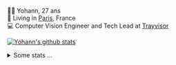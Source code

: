 <p>
  👨🏻 <bold>Yohann</bold>, 27 ans<br/>
  💼 Living in <a href="https://www.google.com/maps?q=paris">Paris</a>, France<br/>
  💻 Computer Vision Engineer and Tech Lead at <a href="https://trayvisor.com/">Trayvisor</a><br/>
</p>

<a href="https://github.com/anuraghazra/github-readme-stats"><img align="center" src="https://github-readme-stats-go94hl40s-yohann84l.vercel.app//api?username=yohann84L&show_icons=true&include_all_commits=true" alt="Yohann's github stats" /> </a>


<details>
  <summary>Some stats ...</summary><br/>
  

<!--START_SECTION:waka-->
![Code Time](http://img.shields.io/badge/Code%20Time-1%2C129%20hrs%2016%20mins-blue)

![Profile Views](http://img.shields.io/badge/Profile%20Views-0-blue)

**🐱 My GitHub Data** 

> 📦 440.8 kB Used in GitHub's Storage 
 > 
> 🏆 1,114 Contributions in the Year 2024
 > 
> 🚫 Not Opted to Hire
 > 
> 📜 26 Public Repositories 
 > 
> 🔑 21 Private Repositories 
 > 
**I'm an Early 🐤** 

```text
🌞 Morning                17490 commits       ████████░░░░░░░░░░░░░░░░░   31.34 % 
🌆 Daytime                31554 commits       ██████████████░░░░░░░░░░░   56.55 % 
🌃 Evening                6612 commits        ███░░░░░░░░░░░░░░░░░░░░░░   11.85 % 
🌙 Night                  145 commits         ░░░░░░░░░░░░░░░░░░░░░░░░░   00.26 % 
```
📅 **I'm Most Productive on Wednesday** 

```text
Monday                   10236 commits       █████░░░░░░░░░░░░░░░░░░░░   18.34 % 
Tuesday                  10252 commits       █████░░░░░░░░░░░░░░░░░░░░   18.37 % 
Wednesday                12017 commits       █████░░░░░░░░░░░░░░░░░░░░   21.54 % 
Thursday                 11075 commits       █████░░░░░░░░░░░░░░░░░░░░   19.85 % 
Friday                   11095 commits       █████░░░░░░░░░░░░░░░░░░░░   19.88 % 
Saturday                 340 commits         ░░░░░░░░░░░░░░░░░░░░░░░░░   00.61 % 
Sunday                   786 commits         ░░░░░░░░░░░░░░░░░░░░░░░░░   01.41 % 
```


📊 **This Week I Spent My Time On** 

```text
🕑︎ Time Zone: Europe/Paris

💬 Programming Languages: 
No Activity Tracked This Week

🔥 Editors: 
No Activity Tracked This Week

💻 Operating System: 
No Activity Tracked This Week
```

**I Mostly Code in Python** 

```text
Python                   26 repos            ██████████████░░░░░░░░░░░   54.17 % 
Jupyter Notebook         5 repos             ███░░░░░░░░░░░░░░░░░░░░░░   10.42 % 
JavaScript               3 repos             ██░░░░░░░░░░░░░░░░░░░░░░░   06.25 % 
HTML                     2 repos             █░░░░░░░░░░░░░░░░░░░░░░░░   04.17 % 
Shell                    1 repo              █░░░░░░░░░░░░░░░░░░░░░░░░   02.08 % 
```




 Last Updated on 20/09/2024 00:37:50 UTC
<!--END_SECTION:waka-->
